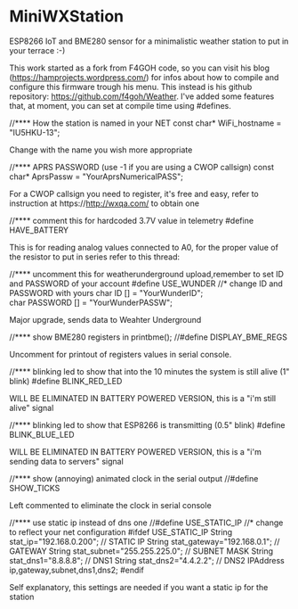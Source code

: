 # MiniWXStation
ESP8266 IoT and BME280 sensor for a minimalistic weather station to put in your terrace :-)

This work started as a fork from F4GOH code, so you can visit his blog (https://hamprojects.wordpress.com/) for infos about
how to compile and configure this firmware trough his menu. This instead is his github repository: https://github.com/f4goh/Weather. I've added some features that, at moment, you can set at compile time using #defines.

//**** How the station is named in your NET
const char* WiFi_hostname = "IU5HKU-13";

Change with the name you wish more appropriate 

//**** APRS PASSWORD (use -1 if you are using a CWOP callsign)
const char* AprsPassw = "YourAprsNumericalPASS";

For a CWOP callsign you need to register, it's free and easy, refer to
instruction at https://http://wxqa.com/ to obtain one

//**** comment this for hardcoded 3.7V value in telemetry
#define HAVE_BATTERY

This is for reading analog values connected to A0, for the proper value of the resistor to put in series
refer to this thread: 

//**** uncomment this for weatherunderground upload,remember to set ID and PASSWORD of your account
#define USE_WUNDER
//* change ID and PASSWORD with yours
char ID [] = "YourWunderID";                      
char PASSWORD [] = "YourWunderPASSW";

Major upgrade, sends data to Weahter Underground

//**** show BME280 registers in printbme();
//#define DISPLAY_BME_REGS

Uncomment for printout of registers values in serial console.

//**** blinking led to show that into the 10 minutes the system is still alive (1" blink)
#define BLINK_RED_LED

WILL BE ELIMINATED IN BATTERY POWERED VERSION, this is a "i'm still alive" signal

//**** blinking led to show that ESP8266 is transmitting  (0.5" blink)
#define BLINK_BLUE_LED

WILL BE ELIMINATED IN BATTERY POWERED VERSION, this is a "i'm sending data to servers" signal

//**** show (annoying) animated clock in the serial output 
//#define SHOW_TICKS

Left commented to eliminate the clock in serial console

//**** use static ip instead of dns one
//#define USE_STATIC_IP
//* change to reflect your net configuration
#ifdef USE_STATIC_IP
String stat_ip="192.168.0.200";        // STATIC IP
String stat_gateway="192.168.0.1";     // GATEWAY
String stat_subnet="255.255.225.0";    // SUBNET MASK
String stat_dns1="8.8.8.8";            // DNS1
String stat_dns2="4.4.2.2";            // DNS2
IPAddress ip,gateway,subnet,dns1,dns2;
#endif

Self explanatory, this settings are needed if you want a static ip for the station
